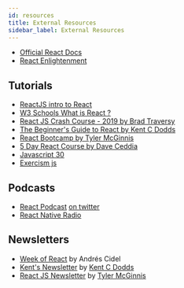 ```yaml
---
id: resources
title: External Resources
sidebar_label: External Resources
---
```


- [Official React Docs](https://reactjs.org/)
- [React Enlightenment](https://www.reactenlightenment.com/)

## Tutorials

- [ReactJS intro to React](https://reactjs.org/tutorial/tutorial.html)
- [W3 Schools What is React ?](https://www.w3schools.com/whatis/whatis_react.asp)
- [React JS Crash Course - 2019 by Brad Traversy ](https://youtu.be/sBws8MSXN7A)
- [The Beginner's Guide to React by Kent C Dodds](https://egghead.io/courses/the-beginner-s-guide-to-react)
- [React Bootcamp by Tyler McGinnis](https://tylermcginnis.com/free-react-bootcamp/)
- [5 Day React Course by Dave Ceddia](https://daveceddia.com/pure-react-email-course/)
- [Javascript 30](https://javascript30.com/)
- [Exercism js](https://exercism.io/tracks/javascript)

## Podcasts

- [React Podcast](https://spec.fm/podcasts/reactpodcast) [on twitter](https://twitter.com/ReactPodcast)
- [React Native Radio](https://devchat.tv/react-native-radio/)

## Newsletters

- [Week of React](http://www.theweekofreact.com/) by Andrés Cidel
- [Kent's Newsletter](https://kentcdodds.com/subscribe/) by [Kent C Dodds](https://twitter.com/kentcdodds)
- [React JS Newsletter](http://reactjsnewsletter.com/) by [Tyler McGinnis](https://twitter.com/tylermcginnis)
